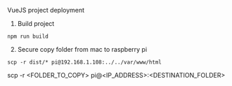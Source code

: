 VueJS project deployment

1. Build project
```
npm run build
```

2. Secure copy folder from mac to raspberry pi

```
scp -r dist/* pi@192.168.1.108:../../var/www/html
```
scp -r <FOLDER_TO_COPY> pi@<IP_ADDRESS>:<DESTINATION_FOLDER>
